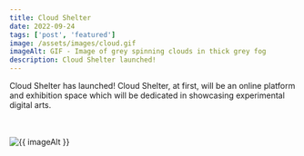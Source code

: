 ```yaml
---
title: Cloud Shelter
date: 2022-09-24
tags: ['post', 'featured']
image: /assets/images/cloud.gif
imageAlt: GIF - Image of grey spinning clouds in thick grey fog
description: Cloud Shelter launched!
---
```


<p>Cloud Shelter has launched! Cloud Shelter, at first, will be an online platform and exhibition space which will be dedicated in showcasing experimental digital arts.</p>
<br>
<br>

<img src="{{ image  }}" alt="{{ imageAlt }}" title="{{ imageAlt }}" class="main-article__figure">